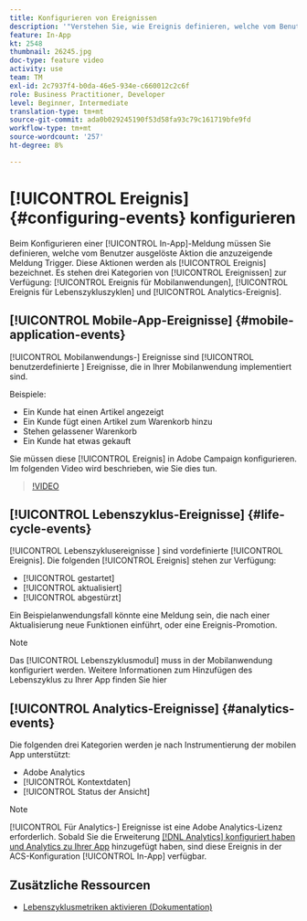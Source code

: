 ```yaml
---
title: Konfigurieren von Ereignissen
description: '"Verstehen Sie, wie Ereignis definieren, welche vom Benutzer initiierte Aktion eine In-App-Nachricht Trigger, die angezeigt wird. "'
feature: In-App
kt: 2548
thumbnail: 26245.jpg
doc-type: feature video
activity: use
team: TM
exl-id: 2c7937f4-b0da-46e5-934e-c660012c2c6f
role: Business Practitioner, Developer
level: Beginner, Intermediate
translation-type: tm+mt
source-git-commit: ada0b029245190f53d58fa93c79c161719bfe9fd
workflow-type: tm+mt
source-wordcount: '257'
ht-degree: 8%

---
```


# [!UICONTROL Ereignis] {#configuring-events} konfigurieren

Beim Konfigurieren einer [!UICONTROL In-App]-Meldung müssen Sie definieren, welche vom Benutzer ausgelöste Aktion die anzuzeigende Meldung Trigger. Diese Aktionen werden als [!UICONTROL Ereignis] bezeichnet. Es stehen drei Kategorien von [!UICONTROL Ereignissen] zur Verfügung: [!UICONTROL Ereignis für Mobilanwendungen], [!UICONTROL Ereignis für Lebenszykluszyklen] und [!UICONTROL Analytics-Ereignis].

## [!UICONTROL Mobile-App-Ereignisse] {#mobile-application-events}

[!UICONTROL Mobilanwendungs-] Ereignisse sind  [!UICONTROL benutzerdefinierte ] Ereignisse, die in Ihrer Mobilanwendung implementiert sind.

Beispiele:

* Ein Kunde hat einen Artikel angezeigt
* Ein Kunde fügt einen Artikel zum Warenkorb hinzu
* Stehen gelassener Warenkorb
* Ein Kunde hat etwas gekauft

Sie müssen diese [!UICONTROL Ereignis] in Adobe Campaign konfigurieren. Im folgenden Video wird beschrieben, wie Sie dies tun.

>[!VIDEO](https://video.tv.adobe.com/v/26245?quality=12)

## [!UICONTROL Lebenszyklus-Ereignisse]  {#life-cycle-events}

[!UICONTROL Lebenszyklusereignisse ] sind vordefinierte  [!UICONTROL Ereignis]. Die folgenden [!UICONTROL Ereignis] stehen zur Verfügung:

* [!UICONTROL gestartet]
* [!UICONTROL aktualisiert]
* [!UICONTROL abgestürzt]

Ein Beispielanwendungsfall könnte eine Meldung sein, die nach einer Aktualisierung neue Funktionen einführt, oder eine Ereignis-Promotion.

>[!NOTE]
>
>Das [!UICONTROL Lebenszyklusmodul] muss in der Mobilanwendung konfiguriert werden. Weitere Informationen zum Hinzufügen des Lebenszyklus zu Ihrer App finden Sie hier[](https://aep-sdks.gitbook.io/docs/using-mobile-extensions/mobile-core/lifecycle)

## [!UICONTROL Analytics-Ereignisse] {#analytics-events}

Die folgenden drei Kategorien werden je nach Instrumentierung der mobilen App unterstützt:

* Adobe Analytics
* [!UICONTROL Kontextdaten]
* [!UICONTROL Status der Ansicht]

>[!NOTE]
>
>[!UICONTROL Für Analytics-] Ereignisse ist eine Adobe Analytics-Lizenz erforderlich. Sobald Sie die Erweiterung [[!DNL Analytics] konfiguriert haben und ](https://aep-sdks.gitbook.io/docs/using-mobile-extensions/adobe-analytics#configure-analytics-extension-in-launch) [Analytics zu Ihrer App](https://aep-sdks.gitbook.io/docs/using-mobile-extensions/adobe-analytics#add-analytics-to-your-app) hinzugefügt haben, sind diese Ereignis in der ACS-Konfiguration [!UICONTROL In-App] verfügbar.

## Zusätzliche Ressourcen

* [Lebenszyklusmetriken aktivieren (Dokumentation)](https://aep-sdks.gitbook.io/docs/getting-started/initialize-the-sdk#enable-lifecycle-metrics)
